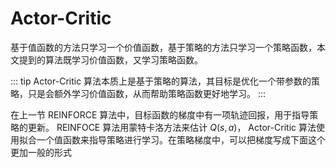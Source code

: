 # Actor-Critic

基于值函数的方法只学习一个价值函数，基于策略的方法只学习一个策略函数，本文提到的算法既学习价值函数，又学习策略函数。

::: tip
Actor-Critic 算法本质上是基于策略的算法，其目标是优化一个带参数的策略，只是会额外学习价值函数，从而帮助策略函数更好地学习。
:::

在上一节 REINFORCE 算法中，目标函数的梯度中有一项轨迹回报，用于指导策略的更新。 REINFOCE 算法用蒙特卡洛方法来估计 $Q(s,a)$，
Actor-Critic 算法使用拟合一个值函数来指导策略进行学习。在策略梯度中，可以把梯度写成下面这个更加一般的形式